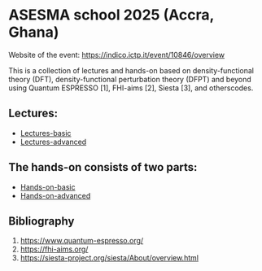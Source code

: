 # ASESMA school 2025 (Accra, Ghana)

Website of the event: https://indico.ictp.it/event/10846/overview

This is a collection of lectures and hands-on based on density-functional theory (DFT), density-functional perturbation theory (DFPT) and beyond using Quantum ESPRESSO [1], FHI-aims [2], Siesta [3], and otherscodes. 

## Lectures:
 - [Lectures-basic](Lectures-basic)
 - [Lectures-advanced](Lectures-advanced)

## The hands-on consists of two parts:
 - [Hands-on-basic](Hands-on-basic)
 - [Hands-on-advanced](Hands-on-advanced)

## Bibliography
1. https://www.quantum-espresso.org/
2. https://fhi-aims.org/
3. https://siesta-project.org/siesta/About/overview.html
